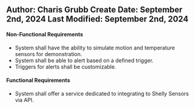 **Author:**             Charis Grubb
**Create Date:**        September 2nd, 2024
**Last Modified:**      September 2nd, 2024
---------------



#### Non-Functional Requirements

- System shall have the ability to simulate motion and temperature sensors for demonstration.
- System shall be able to alert based on a defined trigger. 
- Triggers for alerts shall be customizable.



#### Functional Requirements 
- System shall offer a service dedicated to integrating to Shelly Sensors via API. 